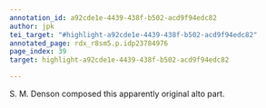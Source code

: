 ```yaml
---
annotation_id: a92cde1e-4439-438f-b502-acd9f94edc82
author: jpk
tei_target: "#highlight-a92cde1e-4439-438f-b502-acd9f94edc82"
annotated_page: rdx_r8sm5.p.idp23784976
page_index: 39
target: highlight-a92cde1e-4439-438f-b502-acd9f94edc82

---
```

S. M. Denson composed this apparently original alto part.